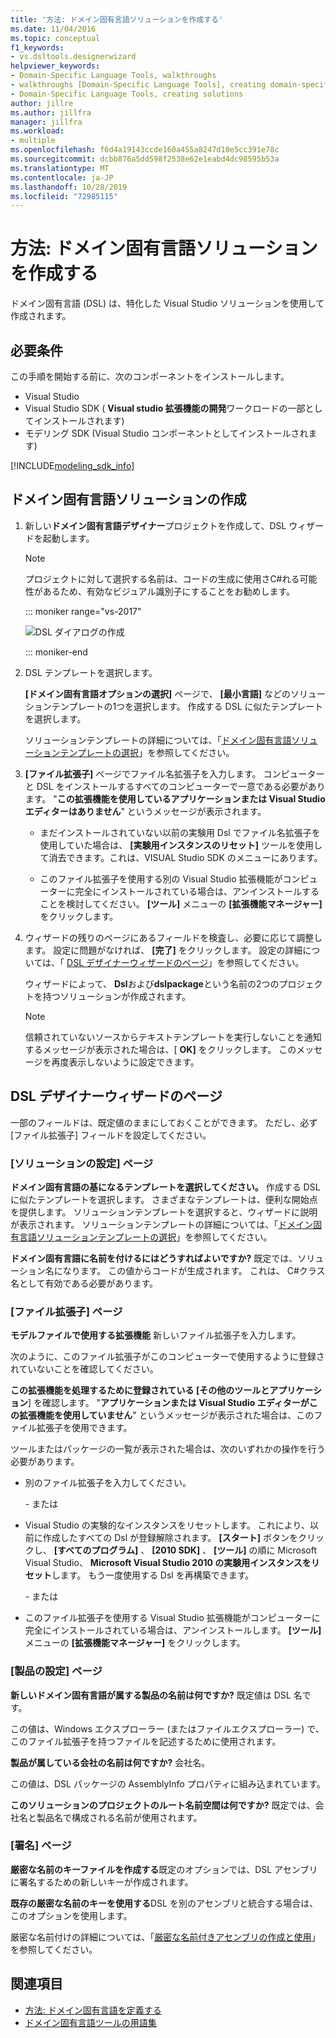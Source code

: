 ```yaml
---
title: '方法: ドメイン固有言語ソリューションを作成する'
ms.date: 11/04/2016
ms.topic: conceptual
f1_keywords:
- vs.dsltools.designerwizard
helpviewer_keywords:
- Domain-Specific Language Tools, walkthroughs
- walkthroughs [Domain-Specific Language Tools], creating domain-specific language
- Domain-Specific Language Tools, creating solutions
author: jillre
ms.author: jillfra
manager: jillfra
ms.workload:
- multiple
ms.openlocfilehash: f6d4a19143ccde160a455a8247d10e5cc391e78c
ms.sourcegitcommit: dcbb876a5dd598f2538e62e1eabd4dc98595b53a
ms.translationtype: MT
ms.contentlocale: ja-JP
ms.lasthandoff: 10/28/2019
ms.locfileid: "72985115"
---
```

# <a name="how-to-create-a-domain-specific-language-solution"></a>方法: ドメイン固有言語ソリューションを作成する
ドメイン固有言語 (DSL) は、特化した Visual Studio ソリューションを使用して作成されます。

## <a name="prerequisites"></a>必要条件

この手順を開始する前に、次のコンポーネントをインストールします。

- Visual Studio
- Visual Studio SDK ( **Visual studio 拡張機能の開発**ワークロードの一部としてインストールされます)
- モデリング SDK (Visual Studio コンポーネントとしてインストールされます)

[!INCLUDE[modeling_sdk_info](includes/modeling_sdk_info.md)]

## <a name="creating-a-domain-specific-language-solution"></a>ドメイン固有言語ソリューションの作成

1. 新しい**ドメイン固有言語デザイナー**プロジェクトを作成して、DSL ウィザードを起動します。

   > [!NOTE]
   > プロジェクトに対して選択する名前は、コードの生成に使用さC#れる可能性があるため、有効なビジュアル識別子にすることをお勧めします。

   ::: moniker range="vs-2017"

   ![DSL ダイアログの作成](../modeling/media/create_dsldialog.png)

   ::: moniker-end

2. DSL テンプレートを選択します。

    **[ドメイン固有言語オプションの選択]** ページで、 **[最小言語]** などのソリューションテンプレートの1つを選択します。 作成する DSL に似たテンプレートを選択します。

    ソリューションテンプレートの詳細については、「[ドメイン固有言語ソリューションテンプレートの選択](../modeling/choosing-a-domain-specific-language-solution-template.md)」を参照してください。

3. **[ファイル拡張子]** ページでファイル名拡張子を入力します。 コンピューターと DSL をインストールするすべてのコンピューターで一意である必要があります。 "**この拡張機能を使用しているアプリケーションまたは Visual Studio エディターはありません**" というメッセージが表示されます。

   - まだインストールされていない以前の実験用 Dsl でファイル名拡張子を使用していた場合は、 **[実験用インスタンスのリセット]** ツールを使用して消去できます。これは、VISUAL Studio SDK のメニューにあります。

   - このファイル拡張子を使用する別の Visual Studio 拡張機能がコンピューターに完全にインストールされている場合は、アンインストールすることを検討してください。 **[ツール]** メニューの **[拡張機能マネージャー]** をクリックします。

4. ウィザードの残りのページにあるフィールドを検査し、必要に応じて調整します。 設定に問題がなければ、 **[完了]** をクリックします。 設定の詳細については、「 [DSL デザイナーウィザードのページ](#settings)」を参照してください。

    ウィザードによって、 **Dsl**および**dslpackage**という名前の2つのプロジェクトを持つソリューションが作成されます。

   > [!NOTE]
   > 信頼されていないソースからテキストテンプレートを実行しないことを通知するメッセージが表示された場合は、[ **OK]** をクリックします。 このメッセージを再度表示しないように設定できます。

## <a name="settings"></a>DSL デザイナーウィザードのページ
 一部のフィールドは、既定値のままにしておくことができます。 ただし、必ず [ファイル拡張子] フィールドを設定してください。

### <a name="solution-settings-page"></a>[ソリューションの設定] ページ
 **ドメイン固有言語の基になるテンプレートを選択してください。**
作成する DSL に似たテンプレートを選択します。 さまざまなテンプレートは、便利な開始点を提供します。 ソリューションテンプレートを選択すると、ウィザードに説明が表示されます。 ソリューションテンプレートの詳細については、「[ドメイン固有言語ソリューションテンプレートの選択](../modeling/choosing-a-domain-specific-language-solution-template.md)」を参照してください。

 **ドメイン固有言語に名前を付けるにはどうすればよいですか?**
既定では、ソリューション名になります。 この値からコードが生成されます。 これは、 C#クラス名として有効である必要があります。

### <a name="file-extension-page"></a>[ファイル拡張子] ページ
 **モデルファイルで使用する拡張機能**
新しいファイル拡張子を入力します。

 次のように、このファイル拡張子がこのコンピューターで使用するように登録されていないことを確認してください。

 **この拡張機能を処理するために登録されている [その他のツールとアプリケーション**] を確認します。 "**アプリケーションまたは Visual Studio エディターがこの拡張機能を使用していません**" というメッセージが表示された場合は、このファイル拡張子を使用できます。

 ツールまたはパッケージの一覧が表示された場合は、次のいずれかの操作を行う必要があります。

- 別のファイル拡張子を入力してください。

     \- または

- Visual Studio の実験的なインスタンスをリセットします。 これにより、以前に作成したすべての Dsl が登録解除されます。 **[スタート]** ボタンをクリックし、 **[すべてのプログラム]** 、 **[2010 SDK]** 、 **[ツール]** の順に Microsoft Visual Studio、 **Microsoft Visual Studio 2010 の実験用インスタンスをリセット**します。 もう一度使用する Dsl を再構築できます。

     \- または

- このファイル拡張子を使用する Visual Studio 拡張機能がコンピューターに完全にインストールされている場合は、アンインストールします。 **[ツール]** メニューの **[拡張機能マネージャー]** をクリックします。

### <a name="product-settings-page"></a>[製品の設定] ページ
 **新しいドメイン固有言語が属する製品の名前は何ですか?**
既定値は DSL 名です。

 この値は、Windows エクスプローラー (またはファイルエクスプローラー) で、このファイル拡張子を持つファイルを記述するために使用されます。

 **製品が属している会社の名前は何ですか?**
会社名。

 この値は、DSL パッケージの AssemblyInfo プロパティに組み込まれています。

 **このソリューションのプロジェクトのルート名前空間は何ですか?**
既定では、会社名と製品名で構成される名前が使用されます。

### <a name="signing-page"></a>[署名] ページ
 **厳密な名前のキーファイルを作成する**既定のオプションでは、DSL アセンブリに署名するための新しいキーが作成されます。

 **既存の厳密な名前のキーを使用する**DSL を別のアセンブリと統合する場合は、このオプションを使用します。

 厳密な名前付けの詳細については、「[厳密な名前付きアセンブリの作成と使用](/dotnet/standard/assembly/create-use-strong-named)」を参照してください。

## <a name="see-also"></a>関連項目

- [方法: ドメイン固有言語を定義する](../modeling/how-to-define-a-domain-specific-language.md)
- [ドメイン固有言語ツールの用語集](https://msdn.microsoft.com/ca5e84cb-a315-465c-be24-76aa3df276aa)
